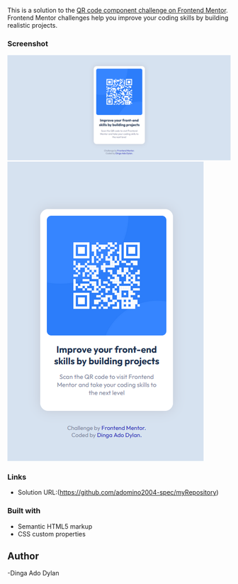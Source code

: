 

This is a solution to the [QR code component challenge on Frontend Mentor](https://www.frontendmentor.io/challenges/qr-code-component-iux_sIO_H). Frontend Mentor challenges help you improve your coding skills by building realistic projects. 

### Screenshot

![](design/desktop%20view.png)
![](design/mobile%20view.png)



### Links

- Solution URL:(https://github.com/adomino2004-spec/myRepository)



### Built with

- Semantic HTML5 markup
- CSS custom properties


## Author
-Dinga Ado Dylan



